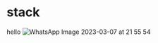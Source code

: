 # stack

hello ![WhatsApp Image 2023-03-07 at 21 55 54](https://user-images.githubusercontent.com/54637449/223486250-352ac762-ca88-47ce-918a-53a29ecc03ff.jpg)
